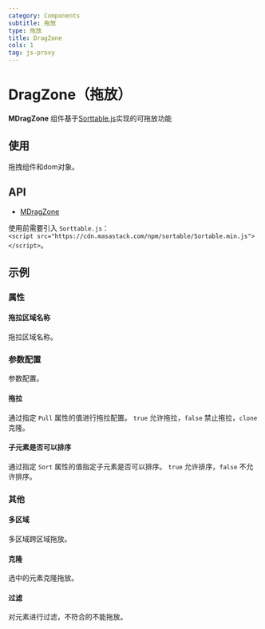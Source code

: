 ```yaml
---
category: Components
subtitle: 拖放
type: 拖放
title: DragZone
cols: 1
tag: js-proxy
---
```


# DragZone（拖放）

**MDragZone** 组件基于[Sorttable.js](https://github.com/SortableJS/Sortable)实现的可拖放功能

## 使用

拖拽组件和dom对象。

<drag-zone-usage></drag-zone-usage>

## API

- [MDragZone](/api/MDragZone)

<!--alert:info-->
使用前需要引入 `Sorttable.js`：
<br />
`<script src="https://cdn.masastack.com/npm/sortable/Sortable.min.js"></script>`。
<!--/alert:info-->

## 示例

### 属性

#### 拖拉区域名称

拖拉区域名称。

<example file="" />

### 参数配置

参数配置。

<example file="" />

#### 拖拉

通过指定 `Pull` 属性的值进行拖拉配置。 `true` 允许拖拉，`false` 禁止拖拉，`clone`  克隆。

<example file="" />

#### 子元素是否可以排序

通过指定 `Sort` 属性的值指定子元素是否可以排序。 `true` 允许排序，`false` 不允许排序。

<example file="" />

### 其他

#### 多区域

多区域跨区域拖放。

<example file="" />

#### 克隆

选中的元素克隆拖放。

<example file="" />

#### 过滤

对元素进行过滤，不符合的不能拖放。

<example file="" />

